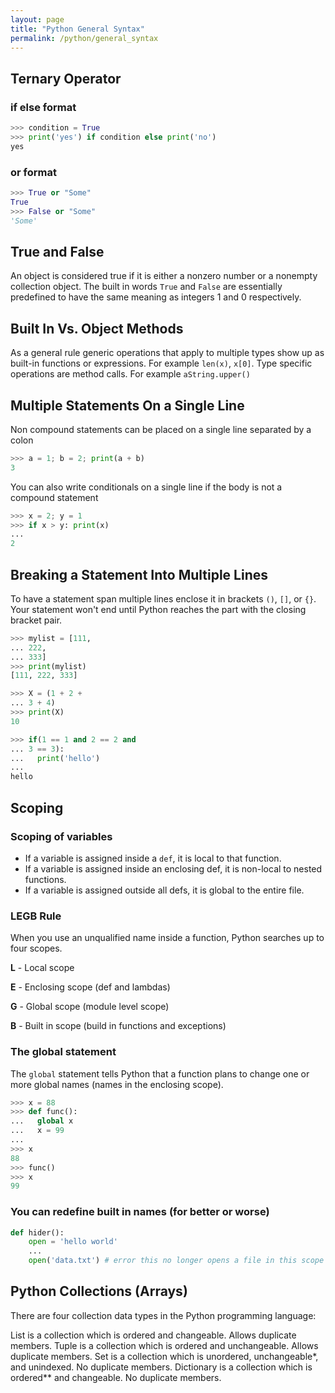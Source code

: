 ```yaml
---
layout: page
title: "Python General Syntax"
permalink: /python/general_syntax
---
```


## Ternary Operator

### if else format

```python
>>> condition = True
>>> print('yes') if condition else print('no')
yes
```

### or format
```python
>>> True or "Some"
True
>>> False or "Some"
'Some'
```

## True and False

An object is considered true if it is either a nonzero number or a nonempty collection object.  The built in words `True` and `False` are essentially predefined to have the same meaning as integers 1 and 0 respectively.

## Built In Vs. Object Methods

As a general rule generic operations that apply to multiple types show up as built-in functions or expressions.  For example `len(x)`, `x[0]`.  Type specific operations are method calls.  For example `aString.upper()`

## Multiple Statements On a Single Line

Non compound statements can be placed on a single line separated by a colon

```python
>>> a = 1; b = 2; print(a + b)
3
```

You can also write conditionals on a single line if the body is not a compound statement

```python
>>> x = 2; y = 1
>>> if x > y: print(x)
... 
2
```

## Breaking a Statement Into Multiple Lines

To have a statement span multiple lines enclose it in brackets `()`, `[]`, or `{}`.  Your statement won't end until Python reaches the part with the closing bracket pair.

```python
>>> mylist = [111,
... 222,
... 333]
>>> print(mylist)
[111, 222, 333]

>>> X = (1 + 2 +
... 3 + 4)
>>> print(X)
10

>>> if(1 == 1 and 2 == 2 and
... 3 == 3):
...   print('hello')
... 
hello
```

## Scoping

### Scoping of variables

* If a variable is assigned inside a `def`, it is local to that function.
* If a variable is assigned inside an enclosing def, it is non-local to nested functions.
* If a variable is assigned outside all defs, it is global to the entire file.

### LEGB Rule

When you use an unqualified name inside a function, Python searches up to four scopes.

**L** - Local scope

**E** - Enclosing scope (def and lambdas)

**G** - Global scope (module level scope)

**B** - Built in scope (build in functions and exceptions)

### The global statement

The `global` statement tells Python that a function plans to change one or more global names (names in the enclosing scope).

```python
>>> x = 88
>>> def func():
...   global x
...   x = 99
...
>>> x
88
>>> func()
>>> x
99
```

### You can redefine built in names (for better or worse)

```python
def hider():
    open = 'hello world'
    ...
    open('data.txt') # error this no longer opens a file in this scope
```

## Python Collections (Arrays)

There are four collection data types in the Python programming language:

List is a collection which is ordered and changeable. Allows duplicate members.
Tuple is a collection which is ordered and unchangeable. Allows duplicate members.
Set is a collection which is unordered, unchangeable*, and unindexed. No duplicate members.
Dictionary is a collection which is ordered** and changeable. No duplicate members.
